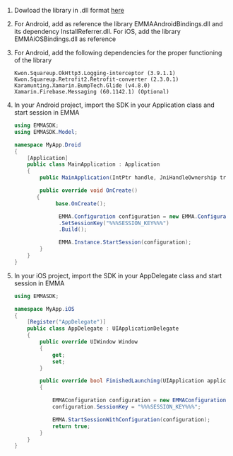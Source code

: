 1.  Dowload the library in .dll format <a target="_blank" href="https://github.com/eMMaDevelopment/eMMa-Xamarin-SDK">here</a>

2.  For Android, add as reference the library EMMAAndroidBindings.dll and its dependency InstallReferrer.dll. For iOS, add the library EMMAiOSBindings.dll as reference

3.  For Android, add the following dependencies for the proper functioning of the library

        Kwon.Squareup.OkHttp3.Logging-interceptor (3.9.1.1)
        Kwon.Squareup.Retrofit2.Retrofit-converter (2.3.0.1)
        Karamunting.Xamarin.BumpTech.Glide (v4.8.0)
        Xamarin.Firebase.Messaging (60.1142.1) (Optional)

4.  In your Android project, import the SDK in your Application class and start session in EMMA

    ```c#
    using EMMASDK;
    using EMMASDK.Model;

    namespace MyApp.Droid
    {
    	[Application]
        public class MainApplication : Application
        {
            public MainApplication(IntPtr handle, JniHandleOwnership transer) :base(handle, transer) { }

            public override void OnCreate()
           {
    		     base.OnCreate();

    			  EMMA.Configuration configuration = new EMMA.Configuration.Builder(this)
    			  .SetSessionKey("%%%SESSION_KEY%%%")
    			  .Build();

    			  EMMA.Instance.StartSession(configuration);
            }
        }
    }
    ```

5.  In your iOS project, import the SDK in your AppDelegate class and start session in EMMA

    ```c#
    using EMMASDK;

    namespace MyApp.iOS
    {
        [Register("AppDelegate")]
        public class AppDelegate : UIApplicationDelegate
        {
            public override UIWindow Window
            {
                get;
                set;
            }

            public override bool FinishedLaunching(UIApplication application, NSDictionary launchOptions)
            {

                EMMAConfiguration configuration = new EMMAConfiguration();
                configuration.SessionKey = "%%%SESSION_KEY%%%";

                EMMA.StartSessionWithConfiguration(configuration);
                return true;
            }
        }
    }
    ```
